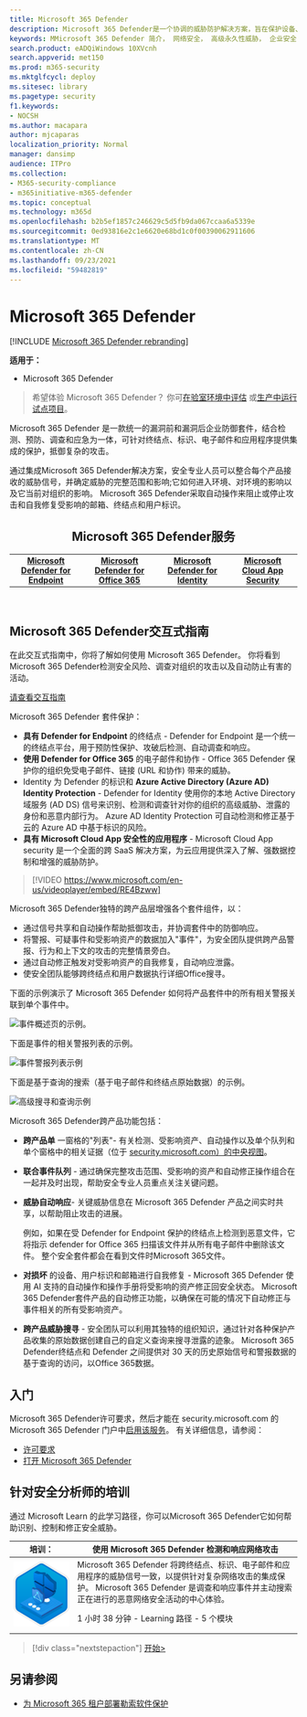 ```yaml
---
title: Microsoft 365 Defender
description: Microsoft 365 Defender是一个协调的威胁防护解决方案，旨在保护设备、标识、数据和应用程序
keywords: MMicrosoft 365 Defender 简介， 网络安全， 高级永久性威胁， 企业安全， 设备， 设备， 标识， 用户， 数据， 应用程序， 事件， 自动调查和修正， 高级搜寻
search.product: eADQiWindows 10XVcnh
search.appverid: met150
ms.prod: m365-security
ms.mktglfcycl: deploy
ms.sitesec: library
ms.pagetype: security
f1.keywords:
- NOCSH
ms.author: macapara
author: mjcaparas
localization_priority: Normal
manager: dansimp
audience: ITPro
ms.collection:
- M365-security-compliance
- m365initiative-m365-defender
ms.topic: conceptual
ms.technology: m365d
ms.openlocfilehash: b2b5ef1857c246629c5d5fb9da067ccaa6a5339e
ms.sourcegitcommit: 0ed93816e2c1e6620e68bd1c0f00390062911606
ms.translationtype: MT
ms.contentlocale: zh-CN
ms.lasthandoff: 09/23/2021
ms.locfileid: "59482819"
---
```

# <a name="microsoft-365-defender"></a>Microsoft 365 Defender

[!INCLUDE [Microsoft 365 Defender rebranding](../includes/microsoft-defender.md)]


**适用于：**
- Microsoft 365 Defender

> 希望体验 Microsoft 365 Defender？ 你可[在验室环境中评估](m365d-evaluation.md?ocid=cx-docs-MTPtriallab) 或[生产中运行试点项目](m365d-pilot.md?ocid=cx-evalpilot)。
>

Microsoft 365 Defender 是一款统一的漏洞前和漏洞后企业防御套件，结合检测、预防、调查和应急为一体，可针对终结点、标识、电子邮件和应用程序提供集成的保护，抵御复杂的攻击。

通过集成Microsoft 365 Defender解决方案，安全专业人员可以整合每个产品接收的威胁信号，并确定威胁的完整范围和影响;它如何进入环境、对环境的影响以及它当前对组织的影响。 Microsoft 365 Defender采取自动操作来阻止或停止攻击和自我修复受影响的邮箱、终结点和用户标识。  


<center><h2>Microsoft 365 Defender服务</center></h2>
<table><tr><td><center><b><a href="/microsoft-365/security/defender-endpoint/microsoft-defender-endpoint"><b>Microsoft Defender for Endpoint</b></center></a></td>
<td><center><b><a href="/microsoft-365/security/office-365-security/overview"><b>Microsoft Defender for Office 365</b></center></a></td>
<td><center><b><a href="/defender-for-identity/"><b>Microsoft Defender for Identity</b></a></center></td>
<td><center><b><a href="/cloud-app-security/"><b>Microsoft Cloud App Security</b></a></center></td>
</tr>
</table>
<br>

## <a name="microsoft-365-defender-interactive-guide"></a>Microsoft 365 Defender交互式指南

在此交互式指南中，你将了解如何使用 Microsoft 365 Defender。 你将看到Microsoft 365 Defender检测安全风险、调查对组织的攻击以及自动防止有害的活动。

[请查看交互指南](https://aka.ms/M365Defender-InteractiveGuide)



Microsoft 365 Defender 套件保护： 
- **具有 Defender for Endpoint** 的终结点 - Defender for Endpoint 是一个统一的终结点平台，用于预防性保护、攻破后检测、自动调查和响应。 
- **使用 Defender for Office 365** 的电子邮件和协作 - Office 365 Defender 保护你的组织免受电子邮件、链接 (URL 和协作) 带来的威胁。 
- Identity 为 Defender 的标识和 **Azure Active Directory (Azure AD) Identity Protection** - Defender for Identity 使用你的本地 Active Directory 域服务 (AD DS) 信号来识别、检测和调查针对你的组织的高级威胁、泄露的身份和恶意内部行为。 Azure AD Identity Protection 可自动检测和修正基于云的 Azure AD 中基于标识的风险。
- **具有 Microsoft Cloud App 安全性的应用程序** - Microsoft Cloud App security 是一个全面的跨 SaaS 解决方案，为云应用提供深入了解、强数据控制和增强的威胁防护。 

>[!VIDEO https://www.microsoft.com/en-us/videoplayer/embed/RE4Bzww] 

Microsoft 365 Defender独特的跨产品层增强各个套件组件，以：

- 通过信号共享和自动操作帮助抵御攻击，并协调套件中的防御响应。
- 将警报、可疑事件和受影响资产的数据加入"事件"，为安全团队提供跨产品警报、行为和上下文的攻击的完整情景旁白。
- 通过自动修正触发对受影响资产的自我修复，自动响应泄露。
- 使安全团队能够跨终结点和用户数据执行详细Office搜寻。

下面的示例演示了 Microsoft 365 Defender 如何将产品套件中的所有相关警报关联到单个事件中。

![事件概述页的示例。](../../media/overview-incident.png) <br>

下面是事件的相关警报列表的示例。

![事件警报列表示例](../../media/incident-list.png)<br>

下面是基于查询的搜索（基于电子邮件和终结点原始数据）的示例。

![高级搜寻和查询示例](../../media/advanced-hunting.png)<br>

Microsoft 365 Defender跨产品功能包括： 

- **跨产品单** 一窗格的"列表"- 有关检测、受影响资产、自动操作以及单个队列和单个窗格中的相关证据（位于 [security.microsoft.com）的中央视图](https://security.microsoft.com)。 
- **联合事件队列** - 通过确保完整攻击范围、受影响的资产和自动修正操作组合在一起并及时出现，帮助安全专业人员重点关注关键问题。 
- **威胁自动响应**- 关键威胁信息在 Microsoft 365 Defender 产品之间实时共享，以帮助阻止攻击的进展。 

   例如，如果在受 Defender for Endpoint 保护的终结点上检测到恶意文件，它将指示 defender for Office 365 扫描该文件并从所有电子邮件中删除该文件。 整个安全套件都会在看到文件时Microsoft 365文件。
- **对损坏** 的设备、用户标识和邮箱进行自我修复 - Microsoft 365 Defender 使用 AI 支持的自动操作和操作手册将受影响的资产修正回安全状态。 Microsoft 365 Defender套件产品的自动修正功能，以确保在可能的情况下自动修正与事件相关的所有受影响资产。
- **跨产品威胁搜寻** - 安全团队可以利用其独特的组织知识，通过针对各种保护产品收集的原始数据创建自己的自定义查询来搜寻泄露的迹象。 Microsoft 365 Defender终结点和 Defender 之间提供对 30 天的历史原始信号和警报数据的基于查询的访问，以Office 365数据。 

## <a name="get-started"></a>入门

Microsoft 365 Defender许可要求，然后才能在 security.microsoft.com 的 Microsoft 365 Defender 门户中[启用该服务](https://security.microsoft.com)。 有关详细信息，请参阅：

- [许可要求](prerequisites.md#licensing-requirements)
- [打开 Microsoft 365 Defender](m365d-enable.md)

## <a name="training-for-security-analysts"></a>针对安全分析师的培训

通过 Microsoft Learn 的此学习路径，你可以Microsoft 365 Defender它如何帮助识别、控制和修正安全威胁。

|培训：|使用 Microsoft 365 Defender 检测和响应网络攻击|
|---|---|
|![Microsoft 365 Defender 训练图标。](../../media/microsoft-365-defender/m365-defender-secure-organization.svg)|Microsoft 365 Defender 将跨终结点、标识、电子邮件和应用程序的威胁信号一致，以提供针对复杂网络攻击的集成保护。 Microsoft 365 Defender 是调查和响应事件并主动搜索正在进行的恶意网络安全活动的中心体验。<p> 1 小时 38 分钟 - Learning 路径 - 5 个模块|

> [!div class="nextstepaction"]
> [开始>](/learn/paths/defender-detect-respond/)


## <a name="see-also"></a>另请参阅
- [为 Microsoft 365 租户部署勒索软件保护](/microsoft-365/solutions/ransomware-protection-microsoft-365)
